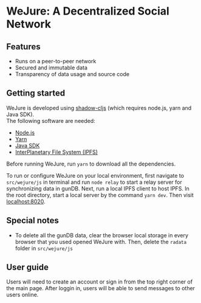 # WeJure: A Decentralized Social Network

## Features
- Runs on a peer-to-peer network
- Secured and immutable data 
- Transparency of data usage and source code

## Getting started
WeJure is developed using [shadow-cljs](https://github.com/thheller/shadow-cljs) (which requires node.js, yarn and Java SDK).<br/>
The following software are needed:
- [Node.js](https://nodejs.org) 
- [Yarn](https://www.yarnpkg.com)
- [Java SDK](https://adoptium.net/) 
- [InterPlanetary File System (IPFS)](https://ipfs.tech/)

Before running WeJure, run `yarn` to download all the dependencies.

To run or configure WeJure on your local environment, first navigate to `src/wejure/js` in terminal and run `node relay` to start a relay server for synchronizing data in gunDB. Next, run a local IPFS client to host IPFS. In the root directory, start a local server by the command `yarn dev`. Then visit [localhost:8020](http://localhost:8020).

## Special notes
- To delete all the gunDB data, clear the browser local storage in every browser that you used opened WeJure with. Then, delete the `radata` folder in `src/wejure/js`

## User guide
Users will need to create an account or sign in from the top right corner of the main page. After loggin in, users will be able to send messages to other users online.
